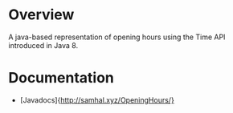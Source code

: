 # Overview
A java-based representation of opening hours using the Time API introduced in Java 8.
# Documentation
 - [Javadocs]{http://samhal.xyz/OpeningHours/}